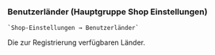 ### Benutzerländer (Hauptgruppe Shop Einstellungen)

    `Shop-Einstellungen → Benutzerländer`

Die zur Registrierung verfügbaren Länder.